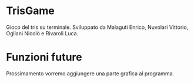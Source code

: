 # TrisGame
Gioco del tris su terminale.
Sviluppato da Malaguti Enrico, Nuvolari Vittorio, Ogliani Nicolò e Rivaroli Luca.

# Funzioni future
Prossimamento vorremo aggiungere una parte grafica al programma.

